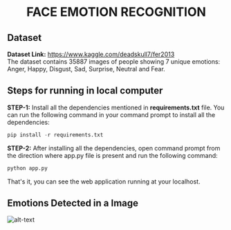 <div align="center">
  
  # FACE EMOTION RECOGNITION
</div>

## Dataset
<b>Dataset Link:</b> https://www.kaggle.com/deadskull7/fer2013 <br>
The dataset contains 35887 images of people showing 7 unique emotions: Anger, Happy, Disgust, Sad, Surprise, Neutral and Fear. <br>

## Steps for running in local computer
**STEP-1:** Install all the dependencies mentioned in **requirements.txt** file. You can run the following command in your command prompt to install all the dependencies:

```python
pip install -r requirements.txt
```
**STEP-2:** After installing all the dependencies, open command prompt from the direction where app.py file is present and run the following command:

```python
python app.py
```
That's it, you can see the web application running at your localhost.<br>

## Emotions Detected in a Image
![alt-text](https://analyticsindiamag.com/wp-content/uploads/2020/07/emotion-recog.png)
